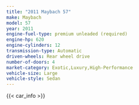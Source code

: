 ```yaml
---
title: "2011 Maybach 57"
make: Maybach
model: 57
year: 2011
engine-fuel-type: premium unleaded (required)
engine-hp: 620
engine-cylinders: 12
transmission-type: Automatic
driven-wheels: Rear wheel drive
number-of-doors: 4
market-category: Exotic,Luxury,High-Performance
vehicle-size: Large
vehicle-style: Sedan
---
```


{{< car_info >}}
